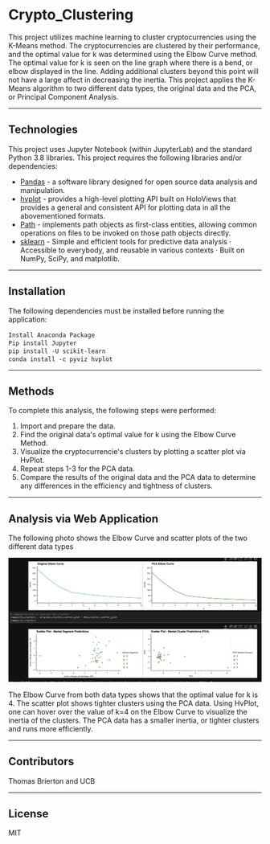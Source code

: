 # Crypto_Clustering

This project utilizes machine learning to cluster cryptocurrencies using the K-Means method. The cryptocurrencies are clustered by their performance, and the optimal value for k was determined using the Elbow Curve method. The optimal value for k is seen on the line graph where there is a bend, or elbow displayed in the line. Adding additional clusters beyond this point will not have a large affect in decreasing the inertia. This project applies the K-Means algorithm to two different data types, the original data and the PCA, or Principal Component Analysis. 

---

## Technologies

This project uses Jupyter Notebook (within JupyterLab) and the standard Python 3.8 libraries. This project requires the following libraries and/or dependencies:

- [Pandas](https://pandas.pydata.org/) - a software library designed for open source data analysis and manipulation.
- [hvplot](https://hvplot.holoviz.org/) - provides a high-level plotting API built on HoloViews that provides a general and consistent API for plotting data in all the abovementioned formats.
- [Path](https://pypi.org/project/path/) - implements path objects as first-class entities, allowing common operations on files to be invoked on those path objects directly.
- [sklearn](https://scikit-learn.org/stable/) - Simple and efficient tools for predictive data analysis · Accessible to everybody, and reusable in various contexts · Built on NumPy, SciPy, and matplotlib.

---

## Installation

The following dependencies must be installed before running the application:
```
Install Anaconda Package
Pip install Jupyter
pip install -U scikit-learn
conda install -c pyviz hvplot 
```
---

## Methods

To complete this analysis, the following steps were performed:

1. Import and prepare the data.
2. Find the original data's optimal value for k using the Elbow Curve Method.
3. Visualize the cryptocurrencie's clusters by plotting a scatter plot via HvPlot.
4. Repeat steps 1-3 for the PCA data.
5. Compare the results of the original data and the PCA data to determine any differences in the efficiency and tightness of clusters. 

---

## Analysis via Web Application

The following photo shows the Elbow Curve and scatter plots of the two different data types

![](https://github.com/ThomasBrierton/Crypto_Clustering/blob/main/Photos/Screen%20Shot%202022-03-12%20at%208.49.37%20AM.png)

The Elbow Curve from both data types shows that the optimal value for k is 4. The scatter plot shows tighter clusters using the PCA data. Using HvPlot, one can hover over the value of k=4 on the Elbow Curve to visualize the inertia of the clusters. The PCA data has a smaller inertia, or tighter clusters and runs more efficiently. 

---

## Contributors 

Thomas Brierton and UCB

---

## License

MIT